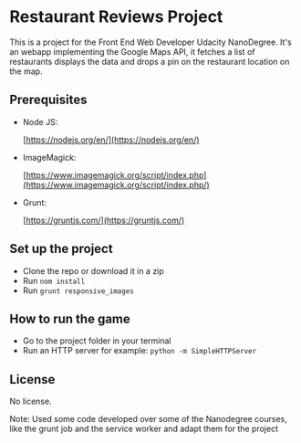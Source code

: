 # Restaurant Reviews Project

This is a project for the Front End Web Developer Udacity NanoDegree. It's an webapp implementing the Google Maps API, it fetches a list of restaurants displays the data and drops a pin on the restaurant location on the map.

## Prerequisites

* Node JS:

    [https://nodejs.org/en/](https://nodejs.org/en/)

* ImageMagick:

    [https://www.imagemagick.org/script/index.php](https://www.imagemagick.org/script/index.php/)

* Grunt:

    [https://gruntjs.com/](https://gruntjs.com/)

## Set up the project

* Clone the repo or download it in a zip
* Run `nom install`
* Run `grunt responsive_images`

## How to run the game

* Go to the project folder in your terminal
* Run an HTTP server for example:
`python -m SimpleHTTPServer`

## License

No license.

Note: Used some code developed over some of the Nanodegree courses, like the grunt job and the service worker and adapt them for the project
